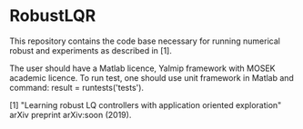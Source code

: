 # RobustLQR

This repository contains the code base necessary for running numerical robust and  experiments as described in [1].

The user should have a Matlab licence, Yalmip framework with MOSEK academic licence.
To run test, one should use unit framework in Matlab and command: result = runtests('tests').

[1] "Learning robust LQ controllers with application oriented exploration" arXiv preprint arXiv:soon (2019).
